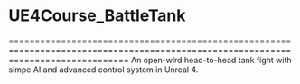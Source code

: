 # UE4Course_BattleTank
===================================================================================================================================
An open-wlrd head-to-head tank fight with simpe AI and advanced control system in Unreal 4.

